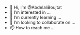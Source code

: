 - 👋 Hi, I’m @AbdelaliBoujtat
- 👀 I’m interested in ...
- 🌱 I’m currently learning ...
- 💞️ I’m looking to collaborate on ...
- 📫 How to reach me ...

<!---
AbdelaliBoujtat/AbdelaliBoujtat is a ✨ special ✨ repository because its `README.md` (this file) appears on your GitHub profile.
You can click the Preview link to take a look at your changes.
--->
